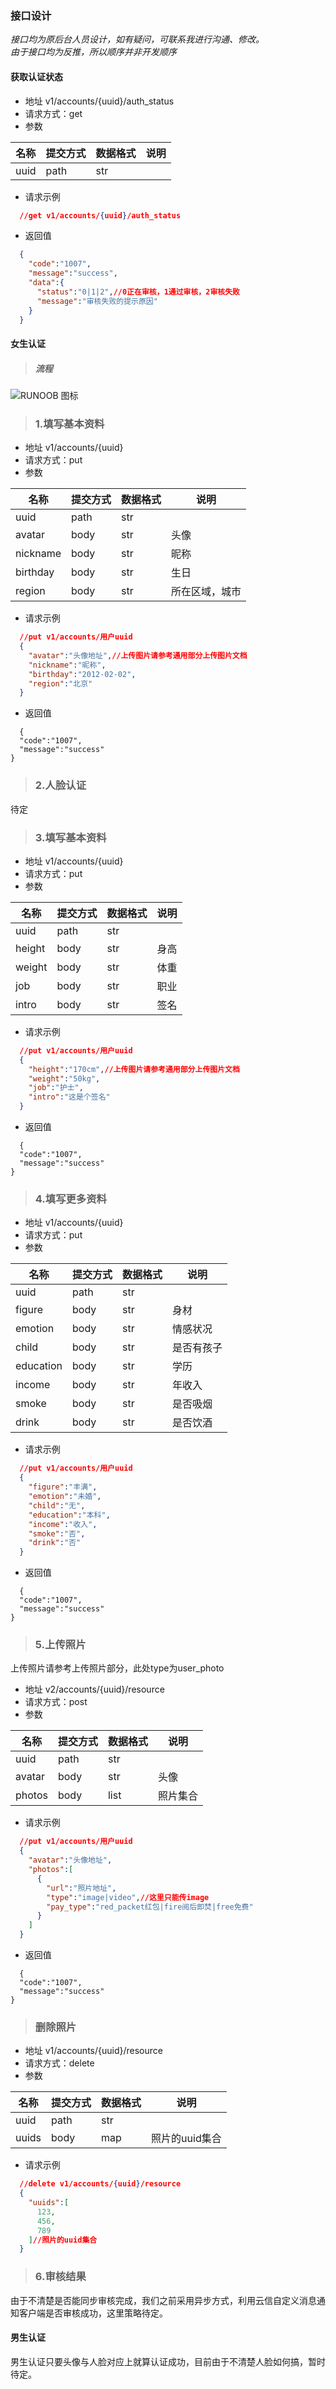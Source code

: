 ### 接口设计  
_接口均为原后台人员设计，如有疑问，可联系我进行沟通、修改。_  
_由于接口均为反推，所以顺序并非开发顺序_

#### 获取认证状态
+ 地址 v1/accounts/{uuid}/auth_status
+ 请求方式：get
+ 参数

|  名称   | 提交方式  | 数据格式 | 说明  |
| ---- | ---- | ---- | ---- |
| uuid | path | str |  |

+ 请求示例
```json
  //get v1/accounts/{uuid}/auth_status
```

+ 返回值
```json
  {
    "code":"1007",
    "message":"success",
    "data":{
      "status":"0|1|2",//0正在审核，1通过审核，2审核失败
      "message":"审核失败的提示原因"
    }
  }
```

#### 女生认证
> ##### 流程
![RUNOOB 图标](image/frenzhengliucheng.png)

>### 1.填写基本资料
+ 地址 v1/accounts/{uuid}
+ 请求方式：put
+ 参数

|  名称   | 提交方式  | 数据格式 | 说明  |
| ---- | ---- | ---- | ---- |
| uuid | path | str |  |
|avatar | body | str| 头像 |
| nickname | body | str |  昵称  |
| birthday | body | str | 生日 |
| region | body | str | 所在区域，城市 |

+ 请求示例
```json
  //put v1/accounts/用户uuid
  {
    "avatar":"头像地址",//上传图片请参考通用部分上传图片文档
    "nickname":"昵称",
    "birthday":"2012-02-02",
    "region":"北京"
  }
```
+ 返回值
```
  {
  "code":"1007",
  "message":"success"
}
```

>### 2.人脸认证
待定

>### 3.填写基本资料
+ 地址 v1/accounts/{uuid}
+ 请求方式：put
+ 参数

|  名称   | 提交方式  | 数据格式 | 说明  |
| ---- | ---- | ---- | ---- |
| uuid | path | str |  |
| height | body | str| 身高 |
| weight | body | str |  体重  |
| job | body | str | 职业 |
| intro | body | str | 签名 |

+ 请求示例
```json
  //put v1/accounts/用户uuid
  {
    "height":"170cm",//上传图片请参考通用部分上传图片文档
    "weight":"50kg",
    "job":"护士",
    "intro":"这是个签名"
  }
```
+ 返回值
```
  {
  "code":"1007",
  "message":"success"
}
```
>### 4.填写更多资料
+ 地址 v1/accounts/{uuid}
+ 请求方式：put
+ 参数

|  名称   | 提交方式  | 数据格式 | 说明  |
| ---- | ---- | ---- | ---- |
| uuid | path | str |  |
| figure | body | str| 身材 |
| emotion | body | str |  情感状况  |
| child | body | str | 是否有孩子 |
| education | body | str | 学历 |
| income | body | str| 年收入 |
| smoke | body | str |  是否吸烟  |
| drink | body | str | 是否饮酒 |

+ 请求示例
```json
  //put v1/accounts/用户uuid
  {
    "figure":"丰满",
    "emotion":"未婚",
    "child":"无",
    "education":"本科",
    "income":"收入",
    "smoke":"否",
    "drink":"否"
  }
```
+ 返回值
```
  {
  "code":"1007",
  "message":"success"
}
```

>### 5.上传照片
上传照片请参考上传照片部分，此处type为user_photo
+ 地址 v2/accounts/{uuid}/resource
+ 请求方式：post
+ 参数

|  名称   | 提交方式  | 数据格式 | 说明  |
| ---- | ---- | ---- | ---- |
| uuid | path | str |  |
| avatar | body | str| 头像 |
| photos | body | list |  照片集合  |

+ 请求示例
```json
  //put v1/accounts/用户uuid
  {
    "avatar":"头像地址",
    "photos":[
      {
        "url":"照片地址",
        "type":"image|video",//这里只能传image
        "pay_type":"red_packet红包|fire阅后即焚|free免费"
      }
    ]
  }
```
+ 返回值
```
  {
  "code":"1007",
  "message":"success"
}
```

>### 删除照片
+ 地址 v1/accounts/{uuid}/resource
+ 请求方式：delete
+ 参数

|  名称   | 提交方式  | 数据格式 | 说明  |
| ---- | ---- | ---- | ---- |
| uuid | path | str |  |
| uuids | body | map| 照片的uuid集合 |

+ 请求示例
```json
  //delete v1/accounts/{uuid}/resource
  {
    "uuids":[
      123,
      456,
      789
    ]//照片的uuid集合
  }
```


>### 6.审核结果
由于不清楚是否能同步审核完成，我们之前采用异步方式，利用云信自定义消息通知客户端是否审核成功，这里策略待定。

#### 男生认证
男生认证只要头像与人脸对应上就算认证成功，目前由于不清楚人脸如何搞，暂时待定。
